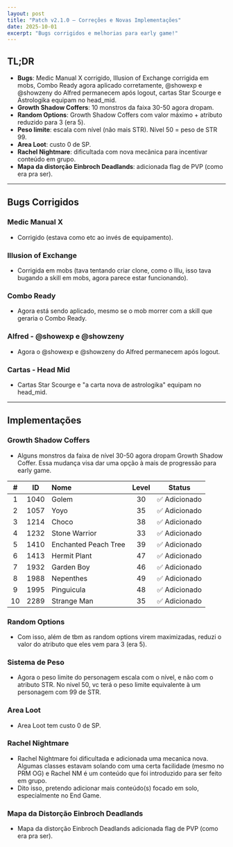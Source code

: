 ```yaml
---
layout: post
title: "Patch v2.1.0 — Correções e Novas Implementações"
date: 2025-10-01
excerpt: "Bugs corrigidos e melhorias para early game!"
---
```


<div class="post-header">
  <div class="post-meta">

  </div>
</div>

## TL;DR
- **Bugs**: Medic Manual X corrigido, Illusion of Exchange corrigida em mobs, Combo Ready agora aplicado corretamente, @showexp e @showzeny do Alfred permanecem após logout, cartas Star Scourge e Astrologika equipam no head_mid.
- **Growth Shadow Coffers**: 10 monstros da faixa 30-50 agora dropam.
- **Random Options**: Growth Shadow Coffers com valor máximo + atributo reduzido para 3 (era 5).
- **Peso limite**: escala com nível (não mais STR). Nível 50 = peso de STR 99.
- **Area Loot**: custo 0 de SP.
- **Rachel Nightmare**: dificultada com nova mecânica para incentivar conteúdo em grupo.
- **Mapa da distorção Einbroch Deadlands**: adicionada flag de PVP (como era pra ser).

---

## Bugs Corrigidos

### **Medic Manual X**
- Corrigido (estava como etc ao invés de equipamento).

### **Illusion of Exchange**
- Corrigida em mobs (tava tentando criar clone, como o Illu, isso tava bugando a skill em mobs, agora parece estar funcionando).

### **Combo Ready**
- Agora está sendo aplicado, mesmo se o mob morrer com a skill que geraria o Combo Ready.

### **Alfred - @showexp e @showzeny**
- Agora o @showexp e @showzeny do Alfred permanecem após logout.

### **Cartas - Head Mid**
- Cartas Star Scourge e "a carta nova de astrologika" equipam no head_mid.

---

## Implementações

### **Growth Shadow Coffers**
- Alguns monstros da faixa de nível 30-50 agora dropam Growth Shadow Coffer. Essa mudança visa dar uma opção à mais de progressão para early game.

| **#** | **ID** | **Nome** | **Level** | **Status** |
|:-----:|:------:|:---------|:---------:|:----------:|
| 1 | 1040 | Golem | 30 | ✅ Adicionado |
| 2 | 1057 | Yoyo | 35 | ✅ Adicionado |
| 3 | 1214 | Choco | 38 | ✅ Adicionado |
| 4 | 1232 | Stone Warrior | 33 | ✅ Adicionado |
| 5 | 1410 | Enchanted Peach Tree | 39 | ✅ Adicionado |
| 6 | 1413 | Hermit Plant | 47 | ✅ Adicionado |
| 7 | 1932 | Garden Boy | 46 | ✅ Adicionado |
| 8 | 1988 | Nepenthes | 49 | ✅ Adicionado |
| 9 | 1995 | Pinguicula | 48 | ✅ Adicionado |
| 10 | 2289 | Strange Man | 35 | ✅ Adicionado |

### **Random Options**
- Com isso, além de tbm as random options virem maximizadas, reduzi o valor do atributo que eles vem para 3 (era 5).

### **Sistema de Peso**
- Agora o peso limite do personagem escala com o nível, e não com o atributo STR. No nivel 50, vc terá o peso limite equivalente à um personagem com 99 de STR.

### **Area Loot**
- Area Loot tem custo 0 de SP.

### **Rachel Nightmare**
- Rachel Nightmare foi dificultada e adicionada uma mecanica nova. Algumas classes estavam solando com uma certa facilidade (mesmo no PRM OG) e Rachel NM é um conteúdo que foi introduzido para ser feito em grupo.
- Dito isso, pretendo adicionar mais conteúdo(s) focado em solo, especialmente no End Game.

### **Mapa da Distorção Einbroch Deadlands**
- Mapa da distorção Einbroch Deadlands adicionada flag de PVP (como era pra ser).
